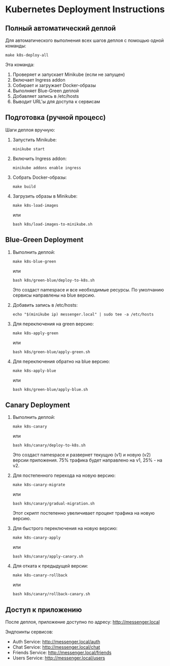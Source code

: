 # Kubernetes Deployment Instructions

## Полный автоматический деплой

Для автоматического выполнения всех шагов деплоя с помощью одной команды:

```
make k8s-deploy-all
```

Эта команда:
1. Проверяет и запускает Minikube (если не запущен)
2. Включает Ingress addon
3. Собирает и загружает Docker-образы
4. Выполняет Blue-Green деплой 
5. Добавляет запись в /etc/hosts
6. Выводит URL'ы для доступа к сервисам

## Подготовка (ручной процесс)

Шаги деплоя вручную:

1. Запустить Minikube:
   ```
   minikube start
   ```

2. Включить Ingress addon:
   ```
   minikube addons enable ingress
   ```

3. Собрать Docker-образы:
   ```
   make build
   ```

4. Загрузить образы в Minikube:
   ```
   make k8s-load-images
   ```
   или
   ```
   bash k8s/load-images-to-minikube.sh
   ```

## Blue-Green Deployment

1. Выполнить деплой:
   ```
   make k8s-blue-green
   ```
   или
   ```
   bash k8s/green-blue/deploy-to-k8s.sh
   ```
   
   Это создаст namespace и все необходимые ресурсы. По умолчанию сервисы направлены на blue версию.

2. Добавить запись в /etc/hosts:
   ```
   echo "$(minikube ip) messenger.local" | sudo tee -a /etc/hosts
   ```

3. Для переключения на green версию:
   ```
   make k8s-apply-green
   ```
   или
   ```
   bash k8s/green-blue/apply-green.sh
   ```

4. Для переключения обратно на blue версию:
   ```
   make k8s-apply-blue
   ```
   или
   ```
   bash k8s/green-blue/apply-blue.sh
   ```

## Canary Deployment

1. Выполнить деплой:
   ```
   make k8s-canary
   ```
   или
   ```
   bash k8s/canary/deploy-to-k8s.sh
   ```
   
   Это создаст namespace и развернет текущую (v1) и новую (v2) версии приложения. 
   75% трафика будет направлено на v1, 25% - на v2.

2. Для постепенного перехода на новую версию:
   ```
   make k8s-canary-migrate
   ```
   или
   ```
   bash k8s/canary/gradual-migration.sh
   ```
   
   Этот скрипт постепенно увеличивает процент трафика на новую версию.

3. Для быстрого переключения на новую версию:
   ```
   make k8s-canary-apply
   ```
   или
   ```
   bash k8s/canary/apply-canary.sh
   ```

4. Для отката к предыдущей версии:
   ```
   make k8s-canary-rollback
   ```
   или
   ```
   bash k8s/canary/rollback-canary.sh
   ```

## Доступ к приложению

После деплоя, приложение доступно по адресу: http://messenger.local

Эндпоинты сервисов:
- Auth Service: http://messenger.local/auth
- Chat Service: http://messenger.local/chat
- Friends Service: http://messenger.local/friends
- Users Service: http://messenger.local/users